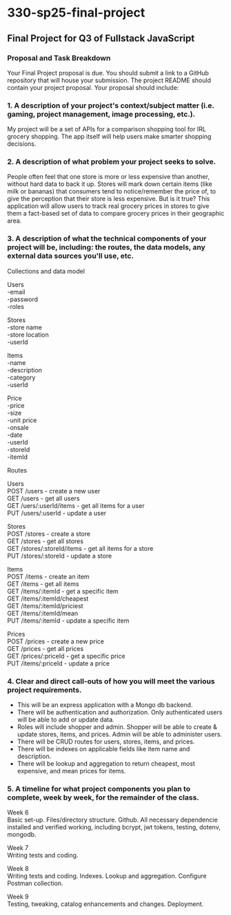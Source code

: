 # 330-sp25-final-project

## Final Project for Q3 of Fullstack JavaScript

### Proposal and Task Breakdown
Your Final Project proposal is due. You should submit a link to a GitHub repository that will house your submission. The project README should contain your project proposal. Your proposal should include:

### 1. A description of your project's context/subject matter (i.e. gaming, project management, image processing, etc.).
My project will be a set of APIs for a comparison shopping tool for IRL grocery shopping. The app itself will help users make smarter shopping decisions.

### 2. A description of what problem your project seeks to solve.
People often feel that one store is more or less expensive than another, without hard data to back it up. Stores will  mark down certain items (like milk or bananas) that consumers tend to notice/remember the price of, to give the perception that their store is less expensive. But is it true? This application will allow users to track real grocery prices in stores to give them a fact-based set of data to compare grocery prices in their geographic area.

### 3. A description of what the technical components of your project will be, including: the routes, the data models, any external data sources you'll use, etc.

Collections and data model

Users  
-email  
-password  
-roles  

Stores  
-store name  
-store location  
-userId  

Items  
-name  
-description  
-category  
-userId  

Price  
-price  
-size  
-unit price  
-onsale  
-date  
-userId  
-storeId  
-itemId  

Routes  

Users  
POST /users - create a new user  
GET /users - get all users  
GET /uers/:userId/items - get all items for a user  
PUT /users/:userId - update a user  

Stores  
POST /stores - create a store  
GET /stores - get all stores  
GET /stores/:storeId/items - get all items for a store  
PUT /stores/:storeId - update a store  

Items  
POST /items - create an item  
GET /items - get all items  
GET /items/:itemId - get a specific item  
GET /items/:itemId/cheapest  
GET /items/:itemId/priciest  
GET /items/:itemId/mean  
PUT /items/:itemId - update a specific item  

Prices  
POST /prices - create a new price  
GET /prices - get all prices  
GET /prices/:priceId - get a specific price  
PUT /items/:priceId - update a price  

### 4. Clear and direct call-outs of how you will meet the various project requirements.

- This will be an express application with a Mongo db backend.
- There will be authentication and authorization. Only authenticated users will be able to add or update data.
- Roles will include shopper and admin. Shopper will be able to create & update stores, items, and prices. Admin will be able to administer users.
- There will be CRUD routes for users, stores, items, and prices.
- There will be indexes on applicable fields like item name and description.
- There will be lookup and aggregation to return cheapest, most expensive, and mean prices for items.

### 5. A timeline for what project components you plan to complete, week by week, for the remainder of the class. 

Week 6  
Basic set-up. Files/directory structure. Github. All necessary dependencie installed and verified working, including bcrypt, jwt tokens, testing, dotenv, mongodb.  

Week 7  
Writing tests and coding.  

Week 8  
Writing tests and coding. Indexes. Lookup and aggregation. Configure Postman collection.  

Week 9  
Testing, tweaking, catalog enhancements and changes. Deployment.  